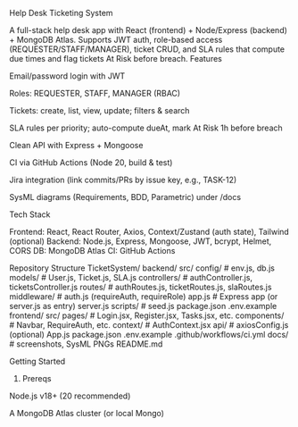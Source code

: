 Help Desk Ticketing System

A full-stack help desk app with React (frontend) + Node/Express (backend) + MongoDB Atlas. Supports JWT auth, role-based access (REQUESTER/STAFF/MANAGER), ticket CRUD, and SLA rules that compute due times and flag tickets At Risk before breach.
Features

 Email/password login with JWT

 Roles: REQUESTER, STAFF, MANAGER (RBAC)

 Tickets: create, list, view, update; filters & search

 SLA rules per priority; auto-compute dueAt, mark At Risk 1h before breach

Clean API with Express + Mongoose

CI via GitHub Actions (Node 20, build & test)

 Jira integration (link commits/PRs by issue key, e.g., TASK-12)

 SysML diagrams (Requirements, BDD, Parametric) under /docs

Tech Stack

Frontend: React, React Router, Axios, Context/Zustand (auth state), Tailwind (optional)
Backend: Node.js, Express, Mongoose, JWT, bcrypt, Helmet, CORS
DB: MongoDB Atlas
CI: GitHub Actions

Repository Structure
TicketSystem/
  backend/
    src/
      config/        # env.js, db.js
      models/        # User.js, Ticket.js, SLA.js
      controllers/   # authController.js, ticketsController.js
      routes/        # authRoutes.js, ticketRoutes.js, slaRoutes.js
      middleware/    # auth.js (requireAuth, requireRole)
      app.js         # Express app (or server.js as entry)
      server.js
    scripts/         # seed.js
    package.json
    .env.example
  frontend/
    src/
      pages/         # Login.jsx, Register.jsx, Tasks.jsx, etc.
      components/    # Navbar, RequireAuth, etc.
      context/       # AuthContext.jsx
      api/           # axiosConfig.js (optional)
      App.js
    package.json
    .env.example
  .github/workflows/ci.yml
  docs/              # screenshots, SysML PNGs
  README.md

Getting Started
1) Prereqs

Node.js v18+ (20 recommended)

A MongoDB Atlas cluster (or local Mongo)
